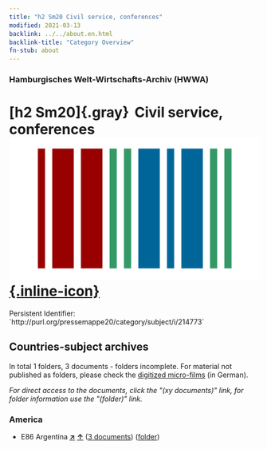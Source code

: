 ```yaml
---
title: "h2 Sm20 Civil service, conferences"
modified: 2021-03-13
backlink: ../../about.en.html
backlink-title: "Category Overview"
fn-stub: about
---
```


### Hamburgisches Welt-Wirtschafts-Archiv (HWWA)

# [h2 Sm20]{.gray}&#8201; Civil service, conferences &#160; [![Wikidata](/images/Wikidata-logo.svg "Wikidata"){.inline-icon}](http://www.wikidata.org/entity/Q104700079)

<div class="hint">Persistent Identifier: `http://purl.org/pressemappe20/category/subject/i/214773`</div>







## Countries-subject archives





In total 1 folders, 3 documents - folders incomplete.
For material not published as folders, please check the [digitized micro-films](/film/h1_sh.de.html) (in German).

_For direct access to the documents, click the "(xy documents)" link, for folder information use the "(folder)" link._



### America

- E86 Argentina [**&nearr;**](../../../geo/i/141692/about.en.html "Argentina (all folders)") [**&uarr;**](../../../geo/about.en.html#E86 "Country category system") (<a href="https://pm20.zbw.eu/iiifview/folder/sh/141692,214773" title="about: Argentina : Civil service, conferences" target="_blank">3 documents</a>) ([folder](../../../../folder/sh/1416xx/141692/2147xx/214773/about.en.html))








